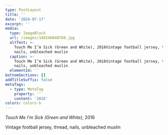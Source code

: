 ```yaml
---
type: PostLayout
title: ''
date: '2024-07-17'
excerpt: ''
media:
  type: ImageBlock
  url: /images/149246848768.jpg
  altText: >-
    Touch Me I’m Sick (Green and White), 2016Vintage football jersey, thread,
    nails, unbleached muslin
  caption: >-
    Touch Me I’m Sick (Green and White), 2016Vintage football jersey, thread,
    nails, unbleached muslin
  elementId: ''
bottomSections: []
addTitleSuffix: false
metaTags:
  - type: MetaTag
    property: ''
    content: '2016'
colors: colors-b
---
```

*Touch Me I’m Sick (Green and White)*, 2016

Vintage football jersey, thread, nails, unbleached muslin
